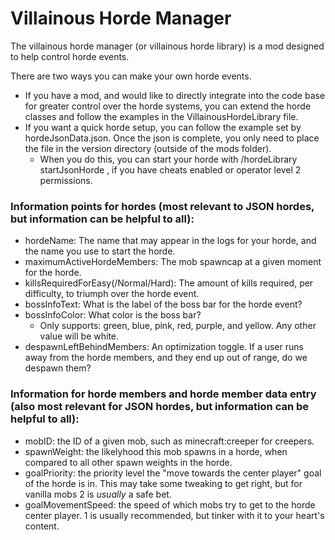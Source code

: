 
# Villainous Horde Manager

The villainous horde manager (or villainous horde library) is a mod designed to help control horde events.

There are two ways you can make your own horde events.
* If you have a mod, and would like to directly integrate into the code base for greater control over the horde systems, you can extend the horde classes and follow the examples in the VillainousHordeLibrary file.
* If you want a quick horde setup, you can follow the example set by hordeJsonData.json. Once the json is complete, you only need to place the file in the version directory (outside of the mods folder).
  * When you do this, you can start your horde with /hordeLibrary startJsonHorde <hordeName>, if you have cheats enabled or operator level 2 permissions.
 
### Information points for hordes (most relevant to JSON hordes, but information can be helpful to all):
* hordeName: The name that may appear in the logs for your horde, and the name you use to start the horde.
* maximumActiveHordeMembers: The mob spawncap at a given moment for the horde.
* killsRequiredForEasy(/Normal/Hard): The amount of kills required, per difficulty, to triumph over the horde event.
* bossInfoText: What is the label of the boss bar for the horde event?
* bossInfoColor: What color is the boss bar?
  * Only supports: green, blue, pink, red, purple, and yellow. Any other value will be white.
* despawnLeftBehindMembers: An optimization toggle. If a user runs away from the horde members, and they end up out of range, do we despawn them?

### Information for horde members and horde member data entry (also most relevant for JSON hordes, but information can be helpful to all):
* mobID: the ID of a given mob, such as minecraft:creeper for creepers.
* spawnWeight: the likelyhood this mob spawns in a horde, when compared to all other spawn weights in the horde.
* goalPriority: the priority level the "move towards the center player" goal of the horde is in. This may take some tweaking to get right, but for vanilla mobs 2 is *usually* a safe bet.
* goalMovementSpeed: the speed of which mobs try to get to the horde center player. 1 is usually recommended, but tinker with it to your heart's content.

